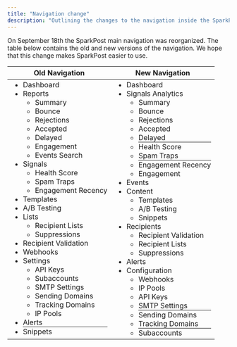 ```yaml
---
title: "Navigation change"
description: "Outlining the changes to the navigation inside the SparkPost app."
---
```


On September 18th the SparkPost main navigation was reorganized. The table below contains the old and new versions of the navigation. We hope that this change makes SparkPost easier to use.


| Old Navigation | New Navigation |
| -------------- | -------------- |
| <ul style="margin: 0;"><li>Dashboard</li> <li> Reports <ul> <li>Summary</li> <li>Bounce</li> <li>Rejections</li> <li>Accepted</li> <li>Delayed</li> <li>Engagement</li> <li>Events Search</li> </ul> </li> <li> Signals <ul> <li>Health Score</li> <li>Spam Traps</li> <li>Engagement Recency</li> </ul> </li> <li>Templates</li> <li>A/B Testing</li> <li> Lists <ul> <li>Recipient Lists</li> <li>Suppressions</li> </ul> </li> <li>Recipient Validation</li> <li>Webhooks</li> <li> Settings <ul> <li>API Keys</li> <li>Subaccounts</li> <li>SMTP Settings</li> <li>Sending Domains</li> <li>Tracking Domains</li> <li>IP Pools</li> </ul> </li> <li>Alerts</li> <li style="list-style: none;"><hr style="margin: 0;"></li> <li>Snippets</li></ul> |  <ul style="margin: 0;"> <li>Dashboard</li> <li> Signals Analytics <ul> <li>Summary</li> <li>Bounce</li> <li>Rejections</li> <li>Accepted</li> <li>Delayed</li> <li style="list-style: none;"><hr style="margin: 0;"></li> <li>Health Score</li> <li>Spam Traps</li> <li style="list-style: none;"><hr style="margin: 0;"></li> <li>Engagement Recency</li> <li>Engagement</li> </ul> </li> <li>Events</li> <li> Content <ul> <li>Templates</li> <li>A/B Testing</li> <li>Snippets</li> </ul> </li> <li> Recipients <ul> <li>Recipient Validation</li> <li>Recipient Lists</li> <li>Suppressions</li> </ul> </li> <li>Alerts</li> <li> Configuration <ul> <li>Webhooks</li> <li>IP Pools</li> <li>API Keys</li> <li>SMTP Settings</li> <li style="list-style: none;"><hr style="margin: 0;"></li> <li>Sending Domains</li> <li>Tracking Domains</li> <li style="list-style: none;"><hr style="margin: 0;"></li> <li>Subaccounts</li> </ul> </li></ul> |


<style>td {vertical-align: top;}li[style*="list-style: none;"]:before {display: none;}</style>